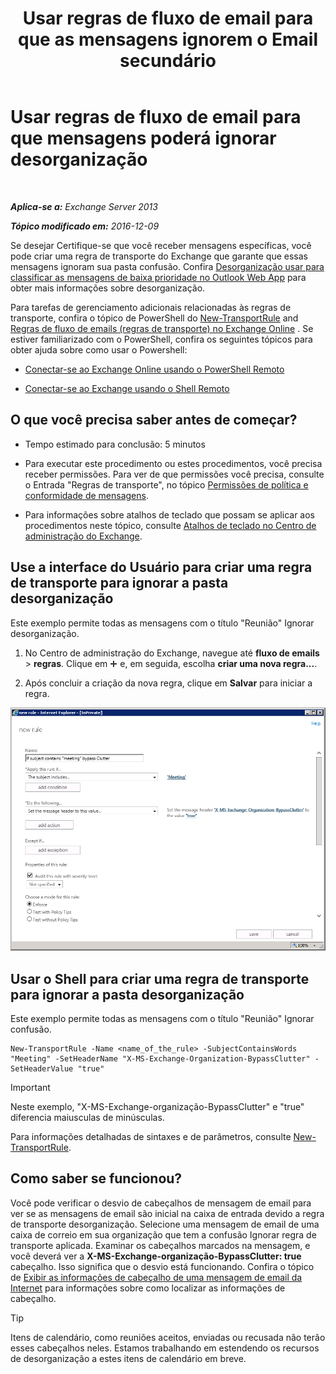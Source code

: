 ﻿---
title: 'Usar regras de fluxo de email para que as mensagens ignorem o Email secundário'
TOCTitle: Usar regras de fluxo de email para que mensagens poderá ignorar desorganização
ms:assetid: 58e413f0-aa27-4307-bffd-4df03090a15e
ms:mtpsurl: https://technet.microsoft.com/pt-br/library/Dn896639(v=EXCHG.150)
ms:contentKeyID: 64374720
ms.date: 05/22/2018
mtps_version: v=EXCHG.150
ms.translationtype: MT
---

# Usar regras de fluxo de email para que mensagens poderá ignorar desorganização

 

_**Aplica-se a:** Exchange Server 2013_

_**Tópico modificado em:** 2016-12-09_

Se desejar Certifique-se que você receber mensagens específicas, você pode criar uma regra de transporte do Exchange que garante que essas mensagens ignoram sua pasta confusão. Confira [Desorganização usar para classificar as mensagens de baixa prioridade no Outlook Web App](https://go.microsoft.com/fwlink/p/?linkid=528411) para obter mais informações sobre desorganização.

Para tarefas de gerenciamento adicionais relacionadas às regras de transporte, confira o tópico de PowerShell do [New-TransportRule](https://technet.microsoft.com/pt-br/library/bb125138\(v=exchg.150\)) and [Regras de fluxo de emails (regras de transporte) no Exchange Online](https://technet.microsoft.com/pt-br/library/jj919238\(v=exchg.150\)) . Se estiver familiarizado com o PowerShell, confira os seguintes tópicos para obter ajuda sobre como usar o Powershell:

  - [Conectar-se ao Exchange Online usando o PowerShell Remoto](https://technet.microsoft.com/pt-br/library/jj984289\(v=exchg.150\))

  - [Conectar-se ao Exchange usando o Shell Remoto](https://technet.microsoft.com/pt-br/library/dd335083\(v=exchg.150\))

## O que você precisa saber antes de começar?

  - Tempo estimado para conclusão: 5 minutos

  - Para executar este procedimento ou estes procedimentos, você precisa receber permissões. Para ver de que permissões você precisa, consulte o Entrada "Regras de transporte", no tópico [Permissões de política e conformidade de mensagens](messaging-policy-and-compliance-permissions-exchange-2013-help.md).

  - Para informações sobre atalhos de teclado que possam se aplicar aos procedimentos neste tópico, consulte [Atalhos de teclado no Centro de administração do Exchange](keyboard-shortcuts-in-the-exchange-admin-center-exchange-online-protection-help.md).

## Use a interface do Usuário para criar uma regra de transporte para ignorar a pasta desorganização

Este exemplo permite todas as mensagens com o título "Reunião" Ignorar desorganização.

1.  No Centro de administração do Exchange, navegue até **fluxo de emails** \> **regras**. Clique em ![Ícone Adicionar](images/JJ218640.c1e75329-d6d7-4073-a27d-498590bbb558(EXCHG.150).gif "Ícone Adicionar") e, em seguida, escolha **criar uma nova regra...**.

2.  Após concluir a criação da nova regra, clique em **Salvar** para iniciar a regra.

![Exemplo de arte: Se o assunto contiver reunião, ignore o email secundário](images/Dn896639.75957aa4-4b2a-4142-92ff-07f8ccc64d82(EXCHG.150).png "Exemplo de arte: Se o assunto contiver reunião, ignore o email secundário")

## Usar o Shell para criar uma regra de transporte para ignorar a pasta desorganização

Este exemplo permite todas as mensagens com o título "Reunião" Ignorar confusão.

    New-TransportRule -Name <name_of_the_rule> -SubjectContainsWords "Meeting" -SetHeaderName "X-MS-Exchange-Organization-BypassClutter" -SetHeaderValue "true"


> [!IMPORTANT]
> Neste exemplo, "X-MS-Exchange-organização-BypassClutter" e "true" diferencia maiusculas de minúsculas.



Para informações detalhadas de sintaxes e de parâmetros, consulte [New-TransportRule](https://technet.microsoft.com/pt-br/library/bb125138\(v=exchg.150\)).

## Como saber se funcionou?

Você pode verificar o desvio de cabeçalhos de mensagem de email para ver se as mensagens de email são inicial na caixa de entrada devido a regra de transporte desorganização. Selecione uma mensagem de email de uma caixa de correio em sua organização que tem a confusão Ignorar regra de transporte aplicada. Examinar os cabeçalhos marcados na mensagem, e você deverá ver a **X-MS-Exchange-organização-BypassClutter: true** cabeçalho. Isso significa que o desvio está funcionando. Confira o tópico de [Exibir as informações de cabeçalho de uma mensagem de email da Internet](https://go.microsoft.com/fwlink/p/?linkid=822530) para informações sobre como localizar as informações de cabeçalho.


> [!TIP]
> Itens de calendário, como reuniões aceitos, enviadas ou recusada não terão esses cabeçalhos neles. Estamos trabalhando em estendendo os recursos de desorganização a estes itens de calendário em breve.


